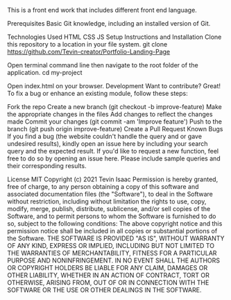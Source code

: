 This is a front end work that includes different front end language.

Prerequisites Basic Git knowledge, including an installed version of Git.

Technologies Used HTML CSS JS Setup Instructions and Installation Clone this repository to a location in your file system. git clone https://github.com/Tevin-creator/Portfolio-Landing-Page

Open terminal command line then navigate to the root folder of the application. cd my-project

Open index.html on your browser. Development Want to contribute? Great! To fix a bug or enhance an existing module, follow these steps:

Fork the repo Create a new branch (git checkout -b improve-feature) Make the appropriate changes in the files Add changes to reflect the changes made Commit your changes (git commit -am 'Improve feature') Push to the branch (git push origin improve-feature) Create a Pull Request Known Bugs If you find a bug (the website couldn't handle the query and or gave undesired results), kindly open an issue here by including your search query and the expected result. If you'd like to request a new function, feel free to do so by opening an issue here. Please include sample queries and their corresponding results.

License MIT Copyright (c) 2021  Tevin Isaac Permission is hereby granted, free of charge, to any person obtaining a copy of this software and associated documentation files (the "Software"), to deal in the Software without restriction, including without limitation the rights to use, copy, modify, merge, publish, distribute, sublicense, and/or sell copies of the Software, and to permit persons to whom the Software is furnished to do so, subject to the following conditions: The above copyright notice and this permission notice shall be included in all copies or substantial portions of the Software. THE SOFTWARE IS PROVIDED "AS IS", WITHOUT WARRANTY OF ANY KIND, EXPRESS OR IMPLIED, INCLUDING BUT NOT LIMITED TO THE WARRANTIES OF MERCHANTABILITY, FITNESS FOR A PARTICULAR PURPOSE AND NONINFRINGEMENT. IN NO EVENT SHALL THE AUTHORS OR COPYRIGHT HOLDERS BE LIABLE FOR ANY CLAIM, DAMAGES OR OTHER LIABILITY, WHETHER IN AN ACTION OF CONTRACT, TORT OR OTHERWISE, ARISING FROM, OUT OF OR IN CONNECTION WITH THE SOFTWARE OR THE USE OR OTHER DEALINGS IN THE SOFTWARE.